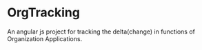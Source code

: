 # OrgTracking
An angular js project for tracking the delta(change) in functions of Organization Applications.
